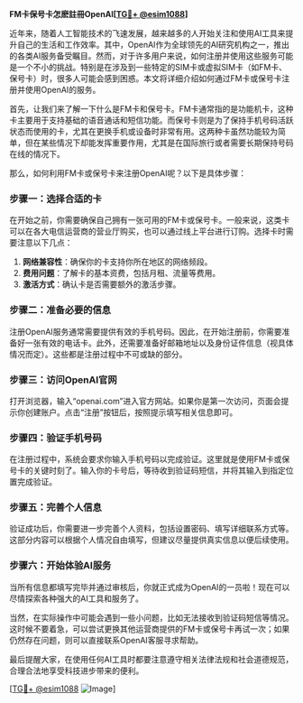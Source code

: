 **FM卡保号卡怎麽註冊OpenAI[[TG💪+ @esim1088](https://t.me/s/esim1088)]**

近年来，随着人工智能技术的飞速发展，越来越多的人开始关注和使用AI工具来提升自己的生活和工作效率。其中，OpenAI作为全球领先的AI研究机构之一，推出的各类AI服务备受瞩目。然而，对于许多用户来说，如何注册并使用这些服务可能是一个不小的挑战。特别是在涉及到一些特定的SIM卡或虚拟SIM卡（如FM卡、保号卡）时，很多人可能会感到困惑。本文将详细介绍如何通过FM卡或保号卡注册并使用OpenAI的服务。

首先，让我们来了解一下什么是FM卡和保号卡。FM卡通常指的是功能机卡，这种卡主要用于支持基础的语音通话和短信功能。而保号卡则是为了保持手机号码活跃状态而使用的卡，尤其在更换手机或设备时非常有用。这两种卡虽然功能较为简单，但在某些情况下却能发挥重要作用，尤其是在国际旅行或者需要长期保持号码在线的情况下。

那么，如何利用FM卡或保号卡来注册OpenAI呢？以下是具体步骤：

### 步骤一：选择合适的卡

在开始之前，你需要确保自己拥有一张可用的FM卡或保号卡。一般来说，这类卡可以在各大电信运营商的营业厅购买，也可以通过线上平台进行订购。选择卡时需要注意以下几点：

1. **网络兼容性**：确保你的卡支持你所在地区的网络频段。
2. **费用问题**：了解卡的基本资费，包括月租、流量等费用。
3. **激活方式**：确认卡是否需要额外的激活步骤。

### 步骤二：准备必要的信息

注册OpenAI服务通常需要提供有效的手机号码。因此，在开始注册前，你需要准备好一张有效的电话卡。此外，还需要准备好邮箱地址以及身份证件信息（视具体情况而定）。这些都是注册过程中不可或缺的部分。

### 步骤三：访问OpenAI官网

打开浏览器，输入“openai.com”进入官方网站。如果你是第一次访问，页面会提示你创建账户。点击“注册”按钮后，按照提示填写相关信息即可。

### 步骤四：验证手机号码

在注册过程中，系统会要求你输入手机号码以完成验证。这里就是使用FM卡或保号卡的关键时刻了。输入你的卡号后，等待收到验证码短信，并将其输入到指定位置完成验证。

### 步骤五：完善个人信息

验证成功后，你需要进一步完善个人资料，包括设置密码、填写详细联系方式等。这部分内容可以根据个人情况自由填写，但建议尽量提供真实信息以便后续使用。

### 步骤六：开始体验AI服务

当所有信息都填写完毕并通过审核后，你就正式成为OpenAI的一员啦！现在可以尽情探索各种强大的AI工具和服务了。

当然，在实际操作中可能会遇到一些小问题，比如无法接收到验证码短信等情况。这时候不要着急，可以尝试更换其他运营商提供的FM卡或保号卡再试一次；如果仍然存在问题，则可以直接联系OpenAI客服寻求帮助。

最后提醒大家，在使用任何AI工具时都要注意遵守相关法律法规和社会道德规范，合理合法地享受科技进步带来的便利。

[[TG💪+ @esim1088](https://t.me/s/esim1088) ![Image](https://i.postimg.cc/4NQfJmqS/Snipaste-2025-05-13-00-14-12.png)]